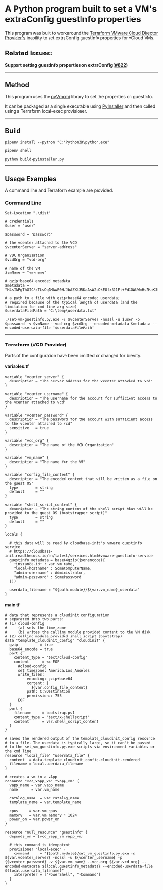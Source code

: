 
# A Python program built to set a VM's extraConfig guestInfo properties

This program was built to workaround the [Terraform VMware Cloud Director Provider's][vcd] inability to set extraConfig guestInfo properties for vCloud VMs.

## Related Issues:

**Support setting guestInfo properties on extraConfig ([#822][i822])**

----

## Method

This program uses the [pyVmomi][pyvmomi] library to set the properties on guestInfo.

It can be packaged as a single executable using [PyInstaller][pyinst] and then called using a Terraform local-exec provisioner.

----

## Build ##

```
pipenv install --python "C:\Python38\python.exe"

pipenv shell

python build-pyinstaller.py
```

----

## Usage Examples 

A command line and Terraform example are provided.

### Command Line

```
Set-Location ".\dist"

# credentials
$user = "user"

$password = "password"

# the vcenter attached to the VCD
$vcenterServer = "server-address"

# VDC Organization
$vcdOrg = "vcd-org"

# name of the VM
$vmName = "vm-name"

# gzip+base64 encoded metadata
$metadata = "H4sIAPgThGIC/zTLsQqAMAwE0H/JbAZXt35KaAsW2qQkEQfx321Ft+Pd3QWUWmHsZHaKJthgRlg+PywrU8vDw4RiruSiY1DYnDhmLPMVesd1aJVIFXcx/29vcT8AAAD//wMAIYa2rGkAAAA="

# a path to a file with gzip+base64 encoded userdata;
# required because of the typical length of userdata (and the limitation for cmd line arg size)
$userdataFilePath = "C:\temp\userdata.txt"

./set-vm-guestinfo.py.exe -s $vcenterServer -nossl -u $user -p $password -v $vmName --vcd-org $vcdOrg --encoded-metadata $metadata --encoded-userdata-file "$userdataFilePath"
```

----

### Terraform (VCD Provider)

Parts of the configuration have been omitted or changed for brevity.

#### variables.tf

```
variable "vcenter_server" {
  description = "The server address for the vcenter attached to vcd"
}

variable "vcenter_username" {
  description = "The username for the account for sufficient access to the vcenter attached to vcd"
}

variable "vcenter_password" {
  description = "The password for the account with sufficient access to the vcenter attached to vcd"
  sensitive   = true
}

variable "vcd_org" {
  description = "The name of the VCD Organization"
}

variable "vm_name" {
  description = "The name for the VM"
}

variable "config_file_content" {
  description = "The encoded content that will be written as a file on the guest OS"
  type        = string
  default     = ""
}

variable "shell_script_content" {
  description = "The string content of the shell script that will be provided to the guest OS (bootstrapper script)"
  type        = string
  default     = ""
}

locals {

  # this data will be read by cloudbase-init's vmware guestinfo service
  # https://cloudbase-init.readthedocs.io/en/latest/services.html#vmware-guestinfo-service
  guestinfo_metadata = base64gzip(jsonencode({
    "instance-id" : var.vm_name,
    "local-hostname" : SomeComputerName,
    "admin-username" : Administrator,
    "admin-password" : SomePassword
  }))

  userdata_filename = "${path.module}/${var.vm_name}_userdata"
}

```

#### main.tf

```
# data that represents a cloudinit configuration
# separated into two parts:
# (1) cloud-config
#     (a) sets the time_zone
#     (b) writes the calling module provided content to the VM disk
# (2) calling module provided shell script (bootstrap)
data "template_cloudinit_config" "cloudinit" {
  gzip          = true
  base64_encode = true
  part {
    content_type = "text/cloud-config"
    content      = <<-EOF
      #cloud-config
      set_timezone: America/Los_Angeles
      write_files:
        - encoding: gzip+base64
          content: |
            ${var.config_file_content}
          path: C:\Destination
          permissions: 755
      EOF
  }
  part {
    filename     = bootstrap.ps1
    content_type = "text/x-shellscript"
    content      = var.shell_script_content
  }
}

# saves the rendered output of the template_cloudinit_config resource
# to a file. The userdata is typically large, so it can't be passed
# to the set_vm_guestinfo.py.exe scripts via environment variables or the cmd line
resource "local_file" "userdata_file" {
  content  = data.template_cloudinit_config.cloudinit.rendered
  filename = local.userdata_filename
}

# creates a vm in a vApp
resource "vcd_vapp_vm" "vapp_vm" {
  vapp_name = var.vapp_name
  name      = var.vm_name

  catalog_name  = var.catalog_name
  template_name = var.template_name

  cpus     = var.vm_cpus
  memory   = var.vm_memory * 1024
  power_on = var.power_on
}

resource "null_resource" "guestinfo" {
  depends_on = [vcd_vapp_vm.vapp_vm]

  # this command is idempotent
  provisioner "local-exec" {
    command     = "${path.module}/set_vm_guestinfo.py.exe -s ${var.vcenter_server} -nossl -u ${vcenter_username} -p {$vcenter_password} -v ${var.vm_name} --vcd-org ${var.vcd_org} --encoded-metadata ${local.guestinfo_metadata} --encoded-userdata-file ${local.userdata_filename}"
    interpreter = ["PowerShell", "-Command"]
  }
}

```

[vcd]: https://github.com/vmware/terraform-provider-vcd
[pyinst]: https://pyinstaller.org/en/stable/index.html
[pyvmomi]: https://github.com/vmware/pyvmomi
[i822]: https://github.com/vmware/terraform-provider-vcd/issues/822